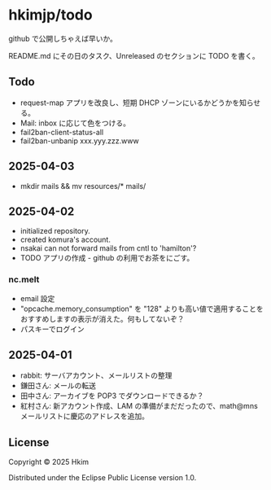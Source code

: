 # hkimjp/todo

github で公開しちゃえば早いか。

README.md にその日のタスク、Unreleased のセクションに TODO を書く。

## Todo

* request-map アプリを改良し、短期 DHCP ゾーンにいるかどうかを知らせる。
* Mail: inbox に応じて色をつける。
* fail2ban-client-status-all
* fail2ban-unbanip xxx.yyy.zzz.www

## 2025-04-03

* mkdir mails && mv resources/* mails/

## 2025-04-02

* initialized repository.
* created komura's account.
* nsakai can not forward mails from cntl to 'hamilton'?
* TODO アプリの作成 - github の利用でお茶をにごす。

### nc.melt

* email 設定
* "opcache.memory_consumption" を "128" よりも高い値で適用することをおすすめしますの表示が消えた。何もしてないぞ？
* パスキーでログイン

## 2025-04-01

* rabbit: サーバアカウント、メールリストの整理
* 鎌田さん: メールの転送
* 田中さん: アーカイブを POP3 でダウンロードできるか？
* 紅村さん: 新アカウント作成、LAM の準備がまだだったので、math@mns メールリストに慶応のアドレスを追加。

## License

Copyright © 2025 Hkim

Distributed under the Eclipse Public License version 1.0.
